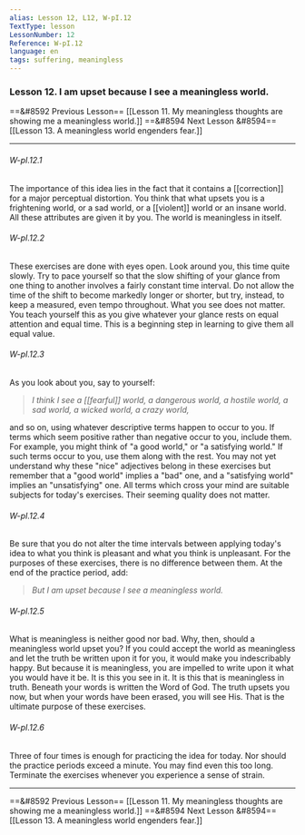 ```yaml
---
alias: Lesson 12, L12, W-pI.12
TextType: lesson
LessonNumber: 12
Reference: W-pI.12
language: en
tags: suffering, meaningless
---
```


### Lesson 12. I am upset because I see a meaningless world.


==&#8592 Previous Lesson== [[Lesson 11. My meaningless thoughts are showing me a meaningless world.]]
==&#8594 Next Lesson &#8594== [[Lesson 13. A meaningless world engenders fear.]]
***

###### W-pI.12.1
The importance of this idea lies in the fact that it contains a [[correction]] for a major perceptual distortion. You think that what upsets you is a frightening world, or a sad world, or a [[violent]] world or an insane world. All these attributes are given it by you. The world is meaningless in itself.

###### W-pI.12.2
These exercises are done with eyes open. Look around you, this time quite slowly. Try to pace yourself so that the slow shifting of your glance from one thing to another involves a fairly constant time interval. Do not allow the time of the shift to become markedly longer or shorter, but try, instead, to keep a measured, even tempo throughout. What you see does not matter. You teach yourself this as you give whatever your glance rests on equal attention and equal time. This is a beginning step in learning to give them all equal value.

###### W-pI.12.3
As you look about you, say to yourself:

>_I think I see a [[fearful]] world, a dangerous world, a hostile world, a sad world, a wicked world, a crazy world,_

and so on, using whatever descriptive terms happen to occur to you. If terms which seem positive rather than negative occur to you, include them. For example, you might think of "a good world," or "a satisfying world." If such terms occur to you, use them along with the rest. You may not yet understand why these "nice" adjectives belong in these exercises but remember that a "good world" implies a "bad" one, and a "satisfying world" implies an "unsatisfying" one. All terms which cross your mind are suitable subjects for today's exercises. Their seeming quality does not matter.

###### W-pI.12.4
Be sure that you do not alter the time intervals between applying today's idea to what you think is pleasant and what you think is unpleasant. For the purposes of these exercises, there is no difference between them. At the end of the practice period, add:

>_But I am upset because I see a meaningless world._

###### W-pI.12.5
What is meaningless is neither good nor bad. Why, then, should a meaningless world upset you? If you could accept the world as meaningless and let the truth be written upon it for you, it would make you indescribably happy. But because it is meaningless, you are impelled to write upon it what you would have it be. It is this you see in it. It is this that is meaningless in truth. Beneath your words is written the Word of God. The truth upsets you now, but when your words have been erased, you will see His. That is the ultimate purpose of these exercises.

###### W-pI.12.6
Three of four times is enough for practicing the idea for today. Nor should the practice periods exceed a minute. You may find even this too long. Terminate the exercises whenever you experience a sense of strain.
***

==&#8592 Previous Lesson== [[Lesson 11. My meaningless thoughts are showing me a meaningless world.]]
==&#8594 Next Lesson &#8594== [[Lesson 13. A meaningless world engenders fear.]]


